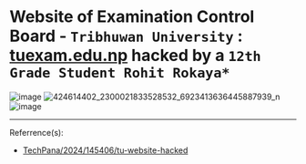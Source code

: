 # Website of Examination Control Board - `Tribhuwan University` : [tuexam.edu.np](tuexam.edu.np) hacked by a `12th Grade Student Rohit Rokaya*`
![image](https://github.com/Krimson-Squad/When_Nepal_was_h4ck3d/assets/111997815/429254fe-4376-41cc-82de-3692fc6255a5)
![424614402_2300021833528532_6923413636445887939_n](https://github.com/Krimson-Squad/When_Nepal_was_h4ck3d/assets/111997815/fb601eb5-2140-4036-942e-f7cfb5af3b99)
![image](https://github.com/Krimson-Squad/When_Nepal_was_h4ck3d/assets/111997815/5247c0de-53e1-4bba-8800-95629b7f4249)

---
Referrence(s):
- [TechPana/2024/145406/tu-website-hacked](https://www.techpana.com/2024/145406/tu-website-hacked)         
